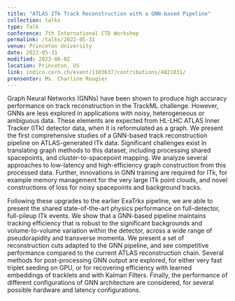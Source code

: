 ```yaml
---
title: "ATLAS ITk Track Reconstruction with a GNN-based Pipeline"
collection: talks
type: Talk
conference: 7th International CTD Workshop
permalink: /talks/2022-05-31
venue: Princeton University
date: 2022-05-31
modified: 2023-06-02
location: Princeton, US
link: indico.cern.ch/event/1103637/contributions/4821831/ 
prensentor: Ms. Charline Rougier
---
```



Graph Neural Networks (GNNs) have been shown to produce high accuracy performance on track reconstruction in the TrackML challenge. However, GNNs are less explored in applications with noisy, heterogeneous or ambiguous data. These elements are expected from HL-LHC ATLAS Inner Tracker (ITk) detector data, when it is reformulated as a graph. We present the first comprehensive studies of a GNN-based track reconstruction pipeline on ATLAS-generated ITk data. Significant challenges exist in translating graph methods to this dataset, including processing shared spacepoints, and cluster-to-spacepoint mapping. We analyze several approaches to low-latency and high-efficiency graph construction from this processed data. Further, innovations in GNN training are required for ITk, for example memory management for the very large ITk point clouds, and novel constructions of loss for noisy spacepoints and background tracks.

Following these upgrades to the earlier ExaTrkx pipeline, we are able to present the shared state-of-the-art physics performance on full-detector, full-pileup ITk events. We show that a GNN-based pipeline maintains tracking efficiency that is robust to the significant backgrounds and volume-to-volume variation within the detector, across a wide range of pseudorapidity and transverse momenta. We present a set of reconstruction cuts adapted to the GNN pipeline, and see competitive performance compared to the current ATLAS reconstruction chain. Several methods for post-processing GNN output are explored, for either very fast triplet seeding on GPU, or for recovering efficiency with learned embeddings of tracklets and with Kalman Filters. Finally, the performance of different configurations of GNN architecture are considered, for several possible hardware and latency configurations.

